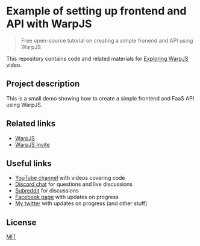 # Example of setting up frontend and API with WarpJS

> Free open-source tutorial on creating a simple fronend and API using WarpJS

This repository contains code and related materials for [Exploring WarpJS](https://youtu.be/ZMrC381cvpw) video.

## Project description

This is a small demo showing how to create a simple frontend and FaaS API using WarpJS.

## Related links

- [WarpJS](https://warpjs.com/)
- [WarpJS Invite](https://starbase.warpjs.com/signup/3GnGxGbWWE8dvY6TSMFe6D)

## Useful links

- [YouTube channel](https://www.youtube.com/c/TimErmilov) with videos covering code
- [Discord chat](https://discord.gg/hnKCXqQ) for questions and live discussions
- [Subreddit](https://www.reddit.com/r/BuildingWithJS/) for discussions
- [Facebook page](https://www.facebook.com/buildingproductswithjs/) with updates on progress
- [My twitter](https://twitter.com/yamalight) with updates on progress (and other stuff)

## License

[MIT](https://opensource.org/licenses/mit-license)

